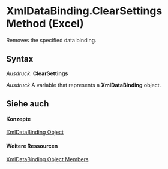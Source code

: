 
# XmlDataBinding.ClearSettings Method (Excel)

Removes the specified data binding.


## Syntax

 _Ausdruck_. **ClearSettings**

 _Ausdruck_ A variable that represents a **XmlDataBinding** object.


## Siehe auch


#### Konzepte


[XmlDataBinding Object](45839d7d-7e9b-8fe5-81f8-ee13534d3664.md)
#### Weitere Ressourcen


[XmlDataBinding Object Members](http://msdn.microsoft.com/library/ed381777-636d-df54-d2e3-9a63bebc0c6b%28Office.15%29.aspx)